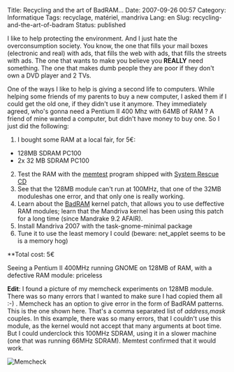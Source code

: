 Title: Recycling and the art of BadRAM...
Date: 2007-09-26 00:57
Category: Informatique
Tags: recyclage, matériel, mandriva
Lang: en
Slug: recycling-and-the-art-of-badram
Status: published

I like to help protecting the environment. And I just hate the overconsumption
society. You know, the one that fills your mail boxes (electronic and real)
with ads, that fills the web with ads, that fills the streets with ads. The one
that wants to make you believe you **REALLY** need something. The one that
makes dumb people they are poor if they don't own a DVD player and 2 TVs.

One of the ways I like to help is giving a second life to computers. While
helping some friends of my parents to buy a new computer, I asked them if I
could get the old one, if they didn't use it anymore. They immediately agreed,
who's gonna need a Pentium II 400 Mhz with 64MB of RAM ? A friend of mine
wanted a computer, but didn't have money to buy one. So I just did the
following:

1. I bought some RAM at a local fair, for 5€:

-   128MB SDRAM PC100
-   2x 32 MB SDRAM PC100

2. Test the RAM with the [memtest](http://www.memtest.org/) program shipped
with [System Rescue CD](http://www.sysresccd.org/)
3. See that the 128MB module can't run at 100MHz, that one of the 32MB
moduleshas one error, and that only one is really working.
4. Learn about the [BadRAM](http://rick.vanrein.org/linux/badram/) kernel
patch, that allows you to use deffective RAM modules; learn that the Mandriva
kernel has been using this patch for a long time (since Mandrake 9.2 AFAIR).
5. Install Mandriva 2007 with the task-gnome-minimal package
6. Tune it to use the least memory I could (beware: net_applet seems to be is a
memory hog)

**Total cost: 5€

Seeing a Pentium II 400MHz running GNOME on 128MB of RAM, with a defective RAM
module: priceless

**Edit**: I found a picture of my memcheck experiments on 128MB module. There
was so many errors that I wanted to make sure I had copied them all :-) .
Memcheck has an option to give error in the form of BadRAM patterns. This is
the one shown here. That's a comma separated list of *address,mask* couples. In
this example, there was so many errors, that I couldn't use this module, as the
kernel would not accept that many arguments at boot time. But I could
underclock this 100MHz SDRAM, using it in a slower machine (one that was
running 66MHz SDRAM). Memtest confirmed that it would work.

![Memcheck]({static}/media/vrac/memcheck.jpg)
